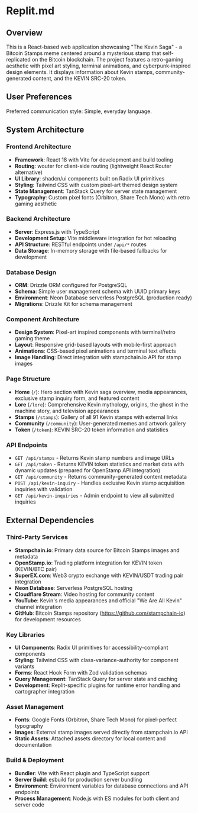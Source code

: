 # Replit.md

## Overview

This is a React-based web application showcasing "The Kevin Saga" - a Bitcoin Stamps meme centered around a mysterious stamp that self-replicated on the Bitcoin blockchain. The project features a retro-gaming aesthetic with pixel art styling, terminal animations, and cyberpunk-inspired design elements. It displays information about Kevin stamps, community-generated content, and the KEVIN SRC-20 token.

## User Preferences

Preferred communication style: Simple, everyday language.

## System Architecture

### Frontend Architecture
- **Framework**: React 18 with Vite for development and build tooling
- **Routing**: wouter for client-side routing (lightweight React Router alternative)
- **UI Library**: shadcn/ui components built on Radix UI primitives
- **Styling**: Tailwind CSS with custom pixel-art themed design system
- **State Management**: TanStack Query for server state management
- **Typography**: Custom pixel fonts (Orbitron, Share Tech Mono) with retro gaming aesthetic

### Backend Architecture
- **Server**: Express.js with TypeScript
- **Development Setup**: Vite middleware integration for hot reloading
- **API Structure**: RESTful endpoints under `/api/*` routes
- **Data Storage**: In-memory storage with file-based fallbacks for development

### Database Design
- **ORM**: Drizzle ORM configured for PostgreSQL
- **Schema**: Simple user management schema with UUID primary keys
- **Environment**: Neon Database serverless PostgreSQL (production ready)
- **Migrations**: Drizzle Kit for schema management

### Component Architecture
- **Design System**: Pixel-art inspired components with terminal/retro gaming theme
- **Layout**: Responsive grid-based layouts with mobile-first approach
- **Animations**: CSS-based pixel animations and terminal text effects
- **Image Handling**: Direct integration with stampchain.io API for stamp images

### Page Structure
- **Home** (`/`): Hero section with Kevin saga overview, media appearances, exclusive stamp inquiry form, and featured content
- **Lore** (`/lore`): Comprehensive Kevin mythology, origins, the ghost in the machine story, and television appearances
- **Stamps** (`/stamps`): Gallery of all 91 Kevin stamps with external links
- **Community** (`/community`): User-generated memes and artwork gallery
- **Token** (`/token`): KEVIN SRC-20 token information and statistics

### API Endpoints
- `GET /api/stamps` - Returns Kevin stamp numbers and image URLs
- `GET /api/token` - Returns KEVIN token statistics and market data with dynamic updates (prepared for OpenStamp API integration)
- `GET /api/community` - Returns community-generated content metadata
- `POST /api/kevin-inquiry` - Handles exclusive Kevin stamp acquisition inquiries with validation
- `GET /api/kevin-inquiries` - Admin endpoint to view all submitted inquiries

## External Dependencies

### Third-Party Services
- **Stampchain.io**: Primary data source for Bitcoin Stamps images and metadata
- **OpenStamp.io**: Trading platform integration for KEVIN token (KEVIN/BTC pair)
- **SuperEX.com**: Web3 crypto exchange with KEVIN/USDT trading pair integration
- **Neon Database**: Serverless PostgreSQL hosting
- **Cloudflare Stream**: Video hosting for community content
- **YouTube**: Kevin's media appearances and official "We Are All Kevin" channel integration
- **GitHub**: Bitcoin Stamps repository (https://github.com/stampchain-io) for development resources

### Key Libraries
- **UI Components**: Radix UI primitives for accessibility-compliant components
- **Styling**: Tailwind CSS with class-variance-authority for component variants
- **Forms**: React Hook Form with Zod validation schemas
- **Query Management**: TanStack Query for server state and caching
- **Development**: Replit-specific plugins for runtime error handling and cartographer integration

### Asset Management
- **Fonts**: Google Fonts (Orbitron, Share Tech Mono) for pixel-perfect typography
- **Images**: External stamp images served directly from stampchain.io API
- **Static Assets**: Attached assets directory for local content and documentation

### Build & Deployment
- **Bundler**: Vite with React plugin and TypeScript support
- **Server Build**: esbuild for production server bundling
- **Environment**: Environment variables for database connections and API endpoints
- **Process Management**: Node.js with ES modules for both client and server code